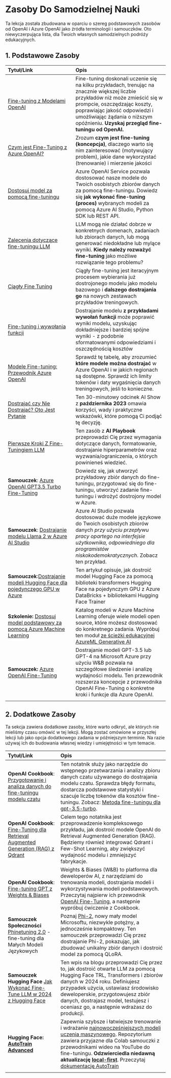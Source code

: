 # Zasoby Do Samodzielnej Nauki

Ta lekcja została zbudowana w oparciu o szereg podstawowych zasobów od OpenAI i Azure OpenAI jako źródła terminologii i samouczków. Oto niewyczerpująca lista, dla Twoich własnych samodzielnych podróży edukacyjnych.

## 1. Podstawowe Zasoby

| Tytuł/Link                                                                                                                                                                                                                      | Opis                                                                                                                                                                                                                                                                                                                         |
| :------------------------------------------------------------------------------------------------------------------------------------------------------------------------------------------------------------------------------ | :--------------------------------------------------------------------------------------------------------------------------------------------------------------------------------------------------------------------------------------------------------------------------------------------------------------------------- |
| [Fine-tuning z Modelami OpenAI](https://platform.openai.com/docs/guides/fine-tuning?WT.mc_id=academic-105485-koreyst)                                                                                                           | Fine-tuning doskonali uczenie się na kilku przykładach, trenując na znacznie większej liczbie przykładów niż może zmieścić się w prompcie, oszczędzając koszty, poprawiając jakość odpowiedzi i umożliwiając żądania o niższym opóźnieniu. **Uzyskaj przegląd fine-tuningu od OpenAI.**                                      |
| [Czym jest Fine-Tuning z Azure OpenAI?](https://learn.microsoft.com/azure/ai-services/openai/concepts/fine-tuning-considerations#what-is-fine-tuning-with-azure-openai?WT.mc_id=academic-105485-koreyst)                        | Zrozum **czym jest fine-tuning (koncepcja)**, dlaczego warto się nim zainteresować (motywujący problem), jakie dane wykorzystać (trenowanie) i mierzenie jakości                                                                                                                                                             |
| [Dostosuj model za pomocą fine-tuningu](https://learn.microsoft.com/azure/ai-services/openai/how-to/fine-tuning?tabs=turbo%2Cpython&pivots=programming-language-studio#continuous-fine-tuning?WT.mc_id=academic-105485-koreyst) | Azure OpenAI Service pozwala dostosować nasze modele do Twoich osobistych zbiorów danych za pomocą fine-tuningu. Dowiedz się **jak wykonać fine-tuning (proces)** wybranych modeli za pomocą Azure AI Studio, Python SDK lub REST API.                                                                                       |
| [Zalecenia dotyczące fine-tuningu LLM](https://learn.microsoft.com/ai/playbook/technology-guidance/generative-ai/working-with-llms/fine-tuning-recommend?WT.mc_id=academic-105485-koreyst)                                      | LLM mogą nie działać dobrze w konkretnych domenach, zadaniach lub zbiorach danych, lub mogą generować niedokładne lub mylące wyniki. **Kiedy należy rozważyć fine-tuning** jako możliwe rozwiązanie tego problemu?                                                                                                           |
| [Ciągły Fine Tuning](https://learn.microsoft.com/azure/ai-services/openai/how-to/fine-tuning?tabs=turbo%2Cpython&pivots=programming-language-studio#continuous-fine-tuning?WT.mc_id=academic-105485-koreyst)                    | Ciągły fine-tuning jest iteracyjnym procesem wybierania już dostrojonego modelu jako modelu bazowego i **dalszego dostrajania go** na nowych zestawach przykładów treningowych.                                                                                                                                              |
| [Fine-tuning i wywołania funkcji](https://learn.microsoft.com/azure/ai-services/openai/how-to/fine-tuning-functions?WT.mc_id=academic-105485-koreyst)                                                                           | Dostrajanie modelu **z przykładami wywołań funkcji** może poprawić wyniki modelu, uzyskując dokładniejsze i bardziej spójne wyniki - z podobnie sformatowanymi odpowiedziami i oszczędnością kosztów                                                                                                                         |
| [Modele Fine-tuning: Przewodnik Azure OpenAI](https://learn.microsoft.com/azure/ai-services/openai/concepts/models#fine-tuning-models?WT.mc_id=academic-105485-koreyst)                                                         | Sprawdź tę tabelę, aby zrozumieć **które modele można dostrajać** w Azure OpenAI i w jakich regionach są dostępne. Sprawdź ich limity tokenów i daty wygaśnięcia danych treningowych, jeśli to konieczne.                                                                                                                    |
| [Dostrajać czy Nie Dostrajać? Oto Jest Pytanie](https://learn.microsoft.com/shows/ai-show/to-fine-tune-or-not-fine-tune-that-is-the-question?WT.mc_id=academic-105485-koreyst)                                                  | Ten 30-minutowy odcinek AI Show z **października 2023** omawia korzyści, wady i praktyczne wskazówki, które pomogą Ci podjąć tę decyzję.                                                                                                                                                                                     |
| [Pierwsze Kroki Z Fine-Tuningiem LLM](https://learn.microsoft.com/ai/playbook/technology-guidance/generative-ai/working-with-llms/fine-tuning-recommend?WT.mc_id=academic-105485-koreyst)                                       | Ten zasób z **AI Playbook** przeprowadzi Cię przez wymagania dotyczące danych, formatowanie, dostrajanie hiperparametrów oraz wyzwania/ograniczenia, o których powinieneś wiedzieć.                                                                                                                                          |
| **Samouczek**: [Azure OpenAI GPT3.5 Turbo Fine-Tuning](https://learn.microsoft.com/azure/ai-services/openai/tutorials/fine-tune?tabs=python%2Ccommand-line?WT.mc_id=academic-105485-koreyst)                                    | Dowiedz się, jak utworzyć przykładowy zbiór danych do fine-tuningu, przygotować się do fine-tuningu, utworzyć zadanie fine-tuningu i wdrożyć dostrojony model w Azure.                                                                                                                                                       |
| **Samouczek**: [Dostrajanie modelu Llama 2 w Azure AI Studio](https://learn.microsoft.com/azure/ai-studio/how-to/fine-tune-model-llama?WT.mc_id=academic-105485-koreyst)                                                        | Azure AI Studio pozwala dostosować duże modele językowe do Twoich osobistych zbiorów danych _przy użyciu przepływu pracy opartego na interfejsie użytkownika, odpowiedniego dla programistów niskokodemokratycznych_. Zobacz ten przykład.                                                                                   |
| **Samouczek**:[Dostrajanie modeli Hugging Face dla pojedynczego GPU w Azure](https://learn.microsoft.com/azure/databricks/machine-learning/train-model/huggingface/fine-tune-model?WT.mc_id=academic-105485-koreyst)            | Ten artykuł opisuje, jak dostroić model Hugging Face za pomocą biblioteki transformers Hugging Face na pojedynczym GPU z Azure DataBricks + bibliotekami Hugging Face Trainer                                                                                                                                                |
| **Szkolenie:** [Dostosuj model podstawowy za pomocą Azure Machine Learning](https://learn.microsoft.com/training/modules/finetune-foundation-model-with-azure-machine-learning/?WT.mc_id=academic-105485-koreyst)               | Katalog modeli w Azure Machine Learning oferuje wiele modeli open source, które możesz dostosować do konkretnego zadania. Wypróbuj ten moduł [ze ścieżki edukacyjnej AzureML Generative AI](https://learn.microsoft.com/training/paths/work-with-generative-models-azure-machine-learning/?WT.mc_id=academic-105485-koreyst) |
| **Samouczek:** [Azure OpenAI Fine-Tuning](https://docs.wandb.ai/guides/integrations/azure-openai-fine-tuning?WT.mc_id=academic-105485-koreyst)                                                                                  | Dostrajanie modeli GPT-3.5 lub GPT-4 na Microsoft Azure przy użyciu W&B pozwala na szczegółowe śledzenie i analizę wydajności modelu. Ten przewodnik rozszerza koncepcje z przewodnika OpenAI Fine-Tuning o konkretne kroki i funkcje dla Azure OpenAI.                                                                      |
|                                                                                                                                                                                                                                 |                                                                                                                                                                                                                                                                                                                              |

## 2. Dodatkowe Zasoby

Ta sekcja zawiera dodatkowe zasoby, które warto odkryć, ale których nie mieliśmy czasu omówić w tej lekcji. Mogą zostać omówione w przyszłej lekcji lub jako opcja dodatkowego zadania w późniejszym terminie. Na razie używaj ich do budowania własnej wiedzy i umiejętności w tym temacie.

| Tytuł/Link                                                                                                                                                                                                         | Opis                                                                                                                                                                                                                                                                                                                                                                                                                                                                                                                                                                 |
| :----------------------------------------------------------------------------------------------------------------------------------------------------------------------------------------------------------------- | :------------------------------------------------------------------------------------------------------------------------------------------------------------------------------------------------------------------------------------------------------------------------------------------------------------------------------------------------------------------------------------------------------------------------------------------------------------------------------------------------------------------------------------------------------------------- |
| **OpenAI Cookbook**: [Przygotowanie i analiza danych do fine-tuningu modelu czatu](https://cookbook.openai.com/examples/chat_finetuning_data_prep?WT.mc_id=academic-105485-koreyst)                                | Ten notatnik służy jako narzędzie do wstępnego przetwarzania i analizy zbioru danych czatu używanego do dostrajania modelu czatu. Sprawdza błędy formatu, dostarcza podstawowe statystyki i szacuje liczbę tokenów dla kosztów fine-tuningu. Zobacz: [Metoda fine-tuningu dla gpt-3.5-turbo](https://platform.openai.com/docs/guides/fine-tuning?WT.mc_id=academic-105485-koreyst).                                                                                                                                                                                  |
| **OpenAI Cookbook**: [Fine-Tuning dla Retrieval Augmented Generation (RAG) z Qdrant](https://cookbook.openai.com/examples/fine-tuned_qa/ft_retrieval_augmented_generation_qdrant?WT.mc_id=academic-105485-koreyst) | Celem tego notatnika jest przeprowadzenie kompleksowego przykładu, jak dostroić modele OpenAI do Retrieval Augmented Generation (RAG). Będziemy również integrować Qdrant i Few-Shot Learning, aby zwiększyć wydajność modelu i zmniejszyć fabrykacje.                                                                                                                                                                                                                                                                                                               |
| **OpenAI Cookbook**: [Fine-tuning GPT z Weights & Biases](https://cookbook.openai.com/examples/third_party/gpt_finetuning_with_wandb?WT.mc_id=academic-105485-koreyst)                                             | Weights & Biases (W&B) to platforma dla deweloperów AI, z narzędziami do trenowania modeli, dostrajania modeli i wykorzystywania modeli podstawowych. Przeczytaj najpierw ich przewodnik [OpenAI Fine-Tuning](https://docs.wandb.ai/guides/integrations/openai-fine-tuning/?WT.mc_id=academic-105485-koreyst), a następnie wypróbuj ćwiczenie z Cookbook.                                                                                                                                                                                                            |
| **Samouczek Społeczności** [Phinetuning 2.0](https://huggingface.co/blog/g-ronimo/phinetuning?WT.mc_id=academic-105485-koreyst) - fine-tuning dla Małych Modeli Językowych                                         | Poznaj [Phi-2](https://www.microsoft.com/research/blog/phi-2-the-surprising-power-of-small-language-models/?WT.mc_id=academic-105485-koreyst), nowy mały model Microsoftu, niezwykle potężny, a jednocześnie kompaktowy. Ten samouczek przeprowadzi Cię przez dostrajanie Phi-2, pokazując, jak zbudować unikalny zbiór danych i dostroić model za pomocą QLoRA.                                                                                                                                                                                                     |
| **Samouczek Hugging Face** [Jak Wykonać Fine-Tune LLM w 2024 z Hugging Face](https://www.philschmid.de/fine-tune-llms-in-2024-with-trl?WT.mc_id=academic-105485-koreyst)                                           | Ten wpis na blogu przeprowadzi Cię przez to, jak dostroić otwarte LLM za pomocą Hugging Face TRL, Transformers i zbiorów danych w 2024 roku. Definiujesz przypadek użycia, ustawiasz środowisko deweloperskie, przygotowujesz zbiór danych, dostrajasz model, testujesz i oceniasz go, a następnie wdrażasz do produkcji.                                                                                                                                                                                                                                            |
| **Hugging Face: [AutoTrain Advanced](https://github.com/huggingface/autotrain-advanced?WT.mc_id=academic-105485-koreyst)**                                                                                         | Zapewnia szybsze i łatwiejsze trenowanie i wdrażanie [najnowocześniejszych modeli uczenia maszynowego](https://twitter.com/abhi1thakur/status/1755167674894557291?WT.mc_id=academic-105485-koreyst). Repozytorium zawiera przyjazne dla Colab samouczki z przewodnikami wideo na YouTube do fine-tuningu. **Odzwierciedla niedawną aktualizację [local-first](https://twitter.com/abhi1thakur/status/1750828141805777057?WT.mc_id=academic-105485-koreyst)**. Przeczytaj [dokumentację AutoTrain](https://huggingface.co/autotrain?WT.mc_id=academic-105485-koreyst) |
|                                                                                                                                                                                                                    |                                                                                                                                                                                                                                                                                                                                                                                                                                                                                                                                                                      |
